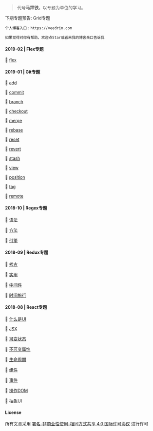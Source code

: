 > 代号**马蹄铁**。以专题为单位的学习。

下期专题预告: Grid专题

```
个人博客入口：https://veedrin.com

如果觉得对你有帮助，欢迎点Star或者来我的博客亲口告诉我
```

#### 2019-02 | Flex专题

🍧 [flex](https://github.com/veedrin/horseshoe/blob/master/flex/flex.md)

#### 2019-01 | Git专题

🍧 [add](https://github.com/veedrin/horseshoe/blob/master/git/add.md)

🍧 [commit](https://github.com/veedrin/horseshoe/blob/master/git/commit.md)

🍧 [branch](https://github.com/veedrin/horseshoe/blob/master/git/branch.md)

🍧 [checkout](https://github.com/veedrin/horseshoe/blob/master/git/checkout.md)

🍧 [merge](https://github.com/veedrin/horseshoe/blob/master/git/merge.md)

🍧 [rebase](https://github.com/veedrin/horseshoe/blob/master/git/rebase.md)

🍧 [reset](https://github.com/veedrin/horseshoe/blob/master/git/reset.md)

🍧 [revert](https://github.com/veedrin/horseshoe/blob/master/git/revert.md)

🍧 [stash](https://github.com/veedrin/horseshoe/blob/master/git/stash.md)

🍧 [view](https://github.com/veedrin/horseshoe/blob/master/git/view.md)

🍧 [position](https://github.com/veedrin/horseshoe/blob/master/git/position.md)

🍧 [tag](https://github.com/veedrin/horseshoe/blob/master/git/tag.md)

🍧 [remote](https://github.com/veedrin/horseshoe/blob/master/git/remote.md)

#### 2018-10 | Regex专题

🍧 [语法](https://github.com/veedrin/horseshoe/blob/master/regex/语法.md)

🍧 [方法](https://github.com/veedrin/horseshoe/blob/master/regex/方法.md)

🍧 [引擎](https://github.com/veedrin/horseshoe/blob/master/regex/引擎.md)

#### 2018-09 | Redux专题

🍧 [考古](https://github.com/veedrin/horseshoe/blob/master/redux/考古.md)

🍧 [实用](https://github.com/veedrin/horseshoe/blob/master/redux/实用.md)

🍧 [中间件](https://github.com/veedrin/horseshoe/blob/master/redux/中间件.md)

🍧 [时间旅行](https://github.com/veedrin/horseshoe/blob/master/redux/时间旅行.md)

#### 2018-08 | React专题

🍧 [什么是UI](https://github.com/veedrin/horseshoe/blob/master/react/什么是UI.md)

🍧 [JSX](https://github.com/veedrin/horseshoe/blob/master/react/JSX.md)

🍧 [可变状态](https://github.com/veedrin/horseshoe/blob/master/react/可变状态.md)

🍧 [不可变属性](https://github.com/veedrin/horseshoe/blob/master/react/不可变属性.md)

🍧 [生命周期](https://github.com/veedrin/horseshoe/blob/master/react/生命周期.md)

🍧 [组件](https://github.com/veedrin/horseshoe/blob/master/react/组件.md)

🍧 [事件](https://github.com/veedrin/horseshoe/blob/master/react/事件.md)

🍧 [操作DOM](https://github.com/veedrin/horseshoe/blob/master/react/操作DOM.md)

🍧 [抽象UI](https://github.com/veedrin/horseshoe/blob/master/react/抽象UI.md)

#### License

所有文章采用 [署名-非商业性使用-相同方式共享 4.0 国际许可协议](https://creativecommons.org/licenses/by/4.0/) 进行许可
